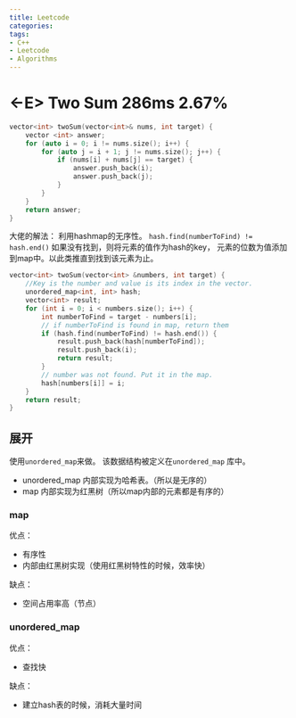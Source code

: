 ```yaml
---
title: Leetcode
categories:
tags:
- C++
- Leetcode
- Algorithms
---
```


# <-E> Two Sum 286ms 2.67%

```c++
vector<int> twoSum(vector<int>& nums, int target) {
    vector <int> answer;
    for (auto i = 0; i != nums.size(); i++) {
        for (auto j = i + 1; j != nums.size(); j++) {
            if (nums[i] + nums[j] == target) {
                answer.push_back(i);
                answer.push_back(j);
            }
        }
    }
    return answer;
}
```

大佬的解法：
利用hashmap的无序性。 `hash.find(numberToFind) != hash.end()` 如果没有找到，则将元素的值作为hash的key， 元素的位数为值添加到map中。以此类推直到找到该元素为止。

```c++
vector<int> twoSum(vector<int> &numbers, int target) {
    //Key is the number and value is its index in the vector.
    unordered_map<int, int> hash;
    vector<int> result;
    for (int i = 0; i < numbers.size(); i++) {
        int numberToFind = target - numbers[i];
        // if numberToFind is found in map, return them
        if (hash.find(numberToFind) != hash.end()) {
            result.push_back(hash[numberToFind]);
            result.push_back(i);
            return result;
        }
        // number was not found. Put it in the map.
        hash[numbers[i]] = i;
    }
    return result;
}
```

## 展开

使用`unordered_map`来做。 该数据结构被定义在`unordered_map` 库中。

* unordered_map 内部实现为哈希表。（所以是无序的）
* map 内部实现为红黑树（所以map内部的元素都是有序的）

### map

优点：

* 有序性
* 内部由红黑树实现（使用红黑树特性的时候，效率快）

缺点：

* 空间占用率高（节点）

### unordered_map

优点：

* 查找快

缺点：

* 建立hash表的时候，消耗大量时间

